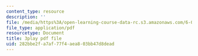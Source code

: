 ```yaml
---
content_type: resource
description: ''
file: /media/https%3A/open-learning-course-data-rc.s3.amazonaws.com/6-006-introduction-to-algorithms-fall-2011/282bbe2fa7af77f4aea803bb47d8dead_CHvQ3q_gJ7E.pdf
file_type: application/pdf
resourcetype: Document
title: 3play pdf file
uid: 282bbe2f-a7af-77f4-aea8-03bb47d8dead
---
```

